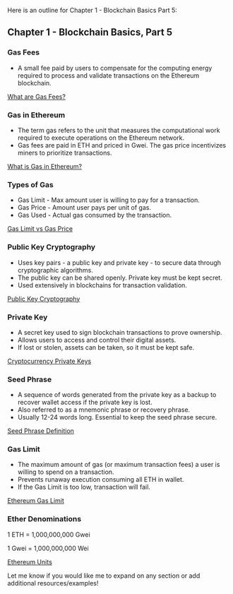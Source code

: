 <!-- @format -->

Here is an outline for Chapter 1 - Blockchain Basics Part 5:

## Chapter 1 - Blockchain Basics, Part 5

### Gas Fees

- A small fee paid by users to compensate for the computing energy required to process and validate transactions on the Ethereum blockchain.

[What are Gas Fees?](https://www.kraken.com/en-us/learn/what-is-ethereum-gas)

### Gas in Ethereum

- The term gas refers to the unit that measures the computational work required to execute operations on the Ethereum network.
- Gas fees are paid in ETH and priced in Gwei. The gas price incentivizes miners to prioritize transactions.

[What is Gas in Ethereum?](https://academy.binance.com/en/articles/what-is-gas-in-ethereum)

### Types of Gas

- Gas Limit - Max amount user is willing to pay for a transaction.
- Gas Price - Amount user pays per unit of gas.
- Gas Used - Actual gas consumed by the transaction.

[Gas Limit vs Gas Price](https://www.avax.network/learn/platforms/ethereum/gas)

### Public Key Cryptography

- Uses key pairs - a public key and private key - to secure data through cryptographic algorithms.
- The public key can be shared openly. Private key must be kept secret.
- Used extensively in blockchains for transaction validation.

[Public Key Cryptography](https://searchsecurity.techtarget.com/definition/public-key-cryptography)

### Private Key

- A secret key used to sign blockchain transactions to prove ownership.
- Allows users to access and control their digital assets.
- If lost or stolen, assets can be taken, so it must be kept safe.

[Cryptocurrency Private Keys](https://www.gemini.com/cryptopedia/crypto-private-key-how-they-work)

### Seed Phrase

- A sequence of words generated from the private key as a backup to recover wallet access if the private key is lost.
- Also referred to as a mnemonic phrase or recovery phrase.
- Usually 12-24 words long. Essential to keep the seed phrase secure.

[Seed Phrase Definition](https://academy.binance.com/en/glossary/seed-phrase)

### Gas Limit

- The maximum amount of gas (or maximum transaction fees) a user is willing to spend on a transaction.
- Prevents runaway execution consuming all ETH in wallet.
- If the Gas Limit is too low, transaction will fail.

[Ethereum Gas Limit](https://www.kraken.com/en-gb/learn/what-is-ethereum-gas-limit)

### Ether Denominations

1 ETH = 1,000,000,000 Gwei

1 Gwei = 1,000,000,000 Wei

[Ethereum Units](https://eth-converter.com/)

Let me know if you would like me to expand on any section or add additional resources/examples!
